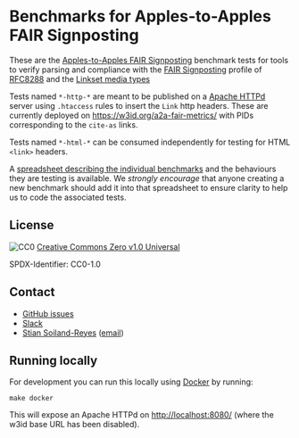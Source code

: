 # Benchmarks for Apples-to-Apples FAIR Signposting


These are the [Apples-to-Apples FAIR Signposting](https://signposting.org/FAIR/apples-hackathon/)
benchmark tests for tools to verify parsing and compliance with the
[FAIR Signposting](https://signposting.org/FAIR/) profile of 
[RFC8288](https://tools.ietf.org/html/rfc8288#section-2)
and the [Linkset media types](https://datatracker.ietf.org/doc/draft-ietf-httpapi-linkset/)

Tests named `*-http-*` are meant to be published on a [Apache HTTPd](https://httpd.apache.org/) server using `.htaccess` rules to insert the `Link` http headers. These are currently deployed on <https://w3id.org/a2a-fair-metrics/> with PIDs corresponding to the `cite-as` links.

Tests named `*-html-*` can be consumed independently for testing for HTML `<link>` headers.

A [spreadsheet describing the individual benchmarks](https://docs.google.com/spreadsheets/d/1XWkHRldJDAAa733we2TFFBweUWu5w6lsC90LgQCAOoE/edit#gid=0) and the behaviours they are testing is available.  We _strongly encourage_ that anyone creating a new benchmark should add it into that spreadsheet to ensure clarity to help us to code the associated tests.

## License

![CC0](cc-zero.svg) [Creative Commons Zero v1.0 Universal](https://spdx.org/licenses/CC0-1.0)

SPDX-Identifier: CC0-1.0


## Contact

* [GitHub issues](https://github.com/stain/Apples-to-Apples-FAIR-Metrics/issues)
* [Slack](https://join.slack.com/t/applestoapples/shared_invite/zt-15iuqnirp-~91h2i4ltn1kdZdNPea0Xw)
* [Stian Soiland-Reyes](https://s11.no/) ([email](mailto:soiland-reyes@manchester.ac.uk))


## Running locally

For development you can run this locally using [Docker](https://www.docker.com/) by running:

    make docker

This will expose an Apache HTTPd on <http://localhost:8080/> (where the w3id base URL has been disabled).
